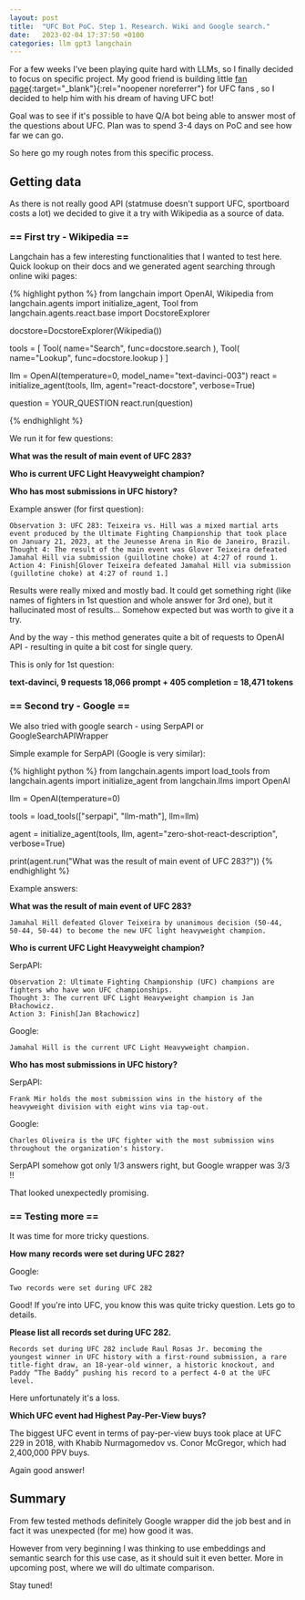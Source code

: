 ```yaml
---
layout: post
title:  "UFC Bot PoC. Step 1. Research. Wiki and Google search."
date:   2023-02-04 17:37:50 +0100
categories: llm gpt3 langchain
---
```


For a few weeks I've been playing quite hard with LLMs, so I finally decided to focus on specific project.
My good friend is building little [fan page](https://www.ufcbot.com){:target="_blank"}{:rel="noopener noreferrer"} for UFC fans , so I decided to help him with his dream of having UFC bot!

Goal was to see if it's possible to have Q/A bot being able to answer most of the questions about UFC. Plan was to spend 3-4 days on PoC and see how far we can go.

So here go my rough notes from this specific process.

## Getting data

As there is not really good API (statmuse doesn't support UFC, sportboard costs a lot) we decided to give it a try with Wikipedia as a source of data.

### == First try - Wikipedia ==

Langchain has a few interesting functionalities that I wanted to test here. Quick lookup on their docs and we generated agent searching through online wiki pages:

{% highlight python %}
from langchain import OpenAI, Wikipedia
from langchain.agents import initialize_agent, Tool
from langchain.agents.react.base import DocstoreExplorer

docstore=DocstoreExplorer(Wikipedia())

tools = [
    Tool(
        name="Search",
        func=docstore.search
    ),
    Tool(
        name="Lookup",
        func=docstore.lookup
    )
]

llm = OpenAI(temperature=0, model_name="text-davinci-003")
react = initialize_agent(tools, llm, agent="react-docstore", verbose=True)

question = YOUR_QUESTION
react.run(question)

{% endhighlight %}

We run it for few questions:

**What was the result of main event of UFC 283?**

**Who is current UFC Light Heavyweight champion?**

**Who has most submissions in UFC history?**

Example answer (for first question):

```
Observation 3: UFC 283: Teixeira vs. Hill was a mixed martial arts event produced by the Ultimate Fighting Championship that took place on January 21, 2023, at the Jeunesse Arena in Rio de Janeiro, Brazil.
Thought 4: The result of the main event was Glover Teixeira defeated Jamahal Hill via submission (guillotine choke) at 4:27 of round 1.
Action 4: Finish[Glover Teixeira defeated Jamahal Hill via submission (guillotine choke) at 4:27 of round 1.]
```

Results were really mixed and mostly bad. It could get something right (like names of fighters in 1st question and whole answer for 3rd one), but it hallucinated most of results... Somehow expected but was worth to give it a try.

And by the way - this method generates quite a bit of requests to OpenAI API - resulting in quite a bit cost for single query.

This is only for 1st question:

**text-davinci, 9 requests
18,066 prompt + 405 completion = 18,471 tokens**

### == Second try - Google ==

We also tried with google search - using SerpAPI or GoogleSearchAPIWrapper

Simple example for SerpAPI (Google is very similar):

{% highlight python %}
from langchain.agents import load_tools
from langchain.agents import initialize_agent
from langchain.llms import OpenAI

llm = OpenAI(temperature=0)

tools = load_tools(["serpapi", "llm-math"], llm=llm)

agent = initialize_agent(tools, llm, agent="zero-shot-react-description", verbose=True)

print(agent.run("What was the result of main event of UFC 283?"))
{% endhighlight %}

Example answers:

**What was the result of main event of UFC 283?**

```
Jamahal Hill defeated Glover Teixeira by unanimous decision (50-44, 50-44, 50-44) to become the new UFC light heavyweight champion.
```

**Who is current UFC Light Heavyweight champion?**

SerpAPI:
```
Observation 2: Ultimate Fighting Championship (UFC) champions are fighters who have won UFC championships.
Thought 3: The current UFC Light Heavyweight champion is Jan Błachowicz.
Action 3: Finish[Jan Błachowicz]
```

Google:
```
Jamahal Hill is the current UFC Light Heavyweight champion.
```

**Who has most submissions in UFC history?**

SerpAPI:
```
Frank Mir holds the most submission wins in the history of the heavyweight division with eight wins via tap-out.
```

Google:
```
Charles Oliveira is the UFC fighter with the most submission wins throughout the organization's history.
```

SerpAPI somehow got only 1/3 answers right, but Google wrapper was 3/3 !!

That looked unexpectedly promising.

### == Testing more ==

It was time for more tricky questions.

**How many records were set during UFC 282?**

Google:
```
Two records were set during UFC 282
```

Good! If you're into UFC, you know this was quite tricky question. Lets go to details.

**Please list all records set during UFC 282.**

```
Records set during UFC 282 include Raul Rosas Jr. becoming the youngest winner in UFC history with a first-round submission, a rare title-fight draw, an 18-year-old winner, a historic knockout, and Paddy “The Baddy” pushing his record to a perfect 4-0 at the UFC level.
```

Here unfortunately it's a loss.

**Which UFC event had Highest Pay-Per-View buys?**

The biggest UFC event in terms of pay-per-view buys took place at UFC 229 in 2018, with Khabib Nurmagomedov vs. Conor McGregor, which had 2,400,000 PPV buys.

Again good answer!

## Summary

From few tested methods definitely Google wrapper did the job best and in fact it was unexpected (for me) how good it was.

However from very beginning I was thinking to use embeddings and semantic search for this use case, as it should suit it even better.
More in upcoming post, where we will do ultimate comparison.

Stay tuned!




